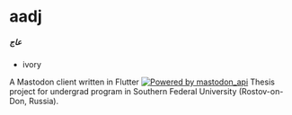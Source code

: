 # aadj
##### عاج
- ivory

A Mastodon client written in Flutter [![Powered by mastodon_api](https://img.shields.io/badge/Powered%20by-mastodon_api-00acee.svg?style=for-the-badge)](https://github.com/mastodon-dart/mastodon-api)
Thesis project for undergrad program in Southern Federal University (Rostov-on-Don, Russia).
